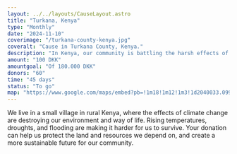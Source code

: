 ```yaml
---
layout: ../../layouts/CauseLayout.astro
title: "Turkana, Kenya"
type: "Monthly"
date: "2024-11-10"
coverimage: "/turkana-county-kenya.jpg"
coveralt: "Cause in Turkana County, Kenya."
description: "In Kenya, our community is battling the harsh effects of climate change."
amount: "100 DKK"
amountgoal: "Of 180.000 DKK"
donors: "60"
time: "45 days"
status: "To go"
map: "https://www.google.com/maps/embed?pb=!1m18!1m12!1m3!1d2040033.0999848088!2d34.03187589845442!3d2.975413982011268!2m3!1f0!2f0!3f0!3m2!1i1024!2i768!4f13.1!3m3!1m2!1s0x17835ec9930e52c1%3A0x61edf66a08eab395!2sTurkana%20County%2C%20Kenya!5e0!3m2!1sda!2sdk!4v1734000210978!5m2!1sda!2sdk"
---
```


We live in a small village in rural Kenya, where the effects of climate change are destroying our environment and way of life. Rising temperatures, droughts, and flooding are making it harder for us to survive. Your donation can help us protect the land and resources we depend on, and create a more sustainable future for our community.